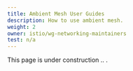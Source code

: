 ```yaml
---
title: Ambient Mesh User Guides
description: How to use ambient mesh.
weight: 2
owner: istio/wg-networking-maintainers
test: n/a
---
```

This page is under construction .. .
